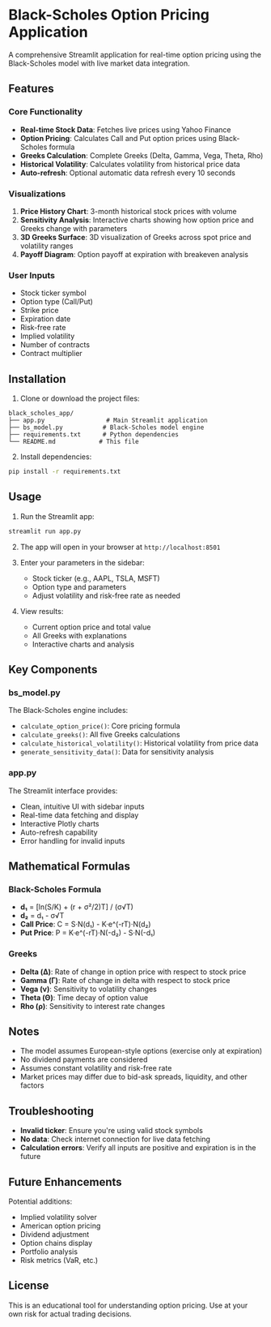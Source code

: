 # Black-Scholes Option Pricing Application

A comprehensive Streamlit application for real-time option pricing using the Black-Scholes model with live market data integration.

## Features

### Core Functionality
- **Real-time Stock Data**: Fetches live prices using Yahoo Finance
- **Option Pricing**: Calculates Call and Put option prices using Black-Scholes formula
- **Greeks Calculation**: Complete Greeks (Delta, Gamma, Vega, Theta, Rho)
- **Historical Volatility**: Calculates volatility from historical price data
- **Auto-refresh**: Optional automatic data refresh every 10 seconds

### Visualizations
1. **Price History Chart**: 3-month historical stock prices with volume
2. **Sensitivity Analysis**: Interactive charts showing how option price and Greeks change with parameters
3. **3D Greeks Surface**: 3D visualization of Greeks across spot price and volatility ranges
4. **Payoff Diagram**: Option payoff at expiration with breakeven analysis

### User Inputs
- Stock ticker symbol
- Option type (Call/Put)
- Strike price
- Expiration date
- Risk-free rate
- Implied volatility
- Number of contracts
- Contract multiplier

## Installation

1. Clone or download the project files:
```
black_scholes_app/
├── app.py                 # Main Streamlit application
├── bs_model.py           # Black-Scholes model engine
├── requirements.txt      # Python dependencies
└── README.md            # This file
```

2. Install dependencies:
```bash
pip install -r requirements.txt
```

## Usage

1. Run the Streamlit app:
```bash
streamlit run app.py
```

2. The app will open in your browser at `http://localhost:8501`

3. Enter your parameters in the sidebar:
   - Stock ticker (e.g., AAPL, TSLA, MSFT)
   - Option type and parameters
   - Adjust volatility and risk-free rate as needed

4. View results:
   - Current option price and total value
   - All Greeks with explanations
   - Interactive charts and analysis

## Key Components

### bs_model.py
The Black-Scholes engine includes:
- `calculate_option_price()`: Core pricing formula
- `calculate_greeks()`: All five Greeks calculations
- `calculate_historical_volatility()`: Historical volatility from price data
- `generate_sensitivity_data()`: Data for sensitivity analysis

### app.py
The Streamlit interface provides:
- Clean, intuitive UI with sidebar inputs
- Real-time data fetching and display
- Interactive Plotly charts
- Auto-refresh capability
- Error handling for invalid inputs

## Mathematical Formulas

### Black-Scholes Formula
- **d₁** = [ln(S/K) + (r + σ²/2)T] / (σ√T)
- **d₂** = d₁ - σ√T
- **Call Price**: C = S·N(d₁) - K·e^(-rT)·N(d₂)
- **Put Price**: P = K·e^(-rT)·N(-d₂) - S·N(-d₁)

### Greeks
- **Delta (Δ)**: Rate of change in option price with respect to stock price
- **Gamma (Γ)**: Rate of change in delta with respect to stock price
- **Vega (ν)**: Sensitivity to volatility changes
- **Theta (Θ)**: Time decay of option value
- **Rho (ρ)**: Sensitivity to interest rate changes

## Notes

- The model assumes European-style options (exercise only at expiration)
- No dividend payments are considered
- Assumes constant volatility and risk-free rate
- Market prices may differ due to bid-ask spreads, liquidity, and other factors

## Troubleshooting

- **Invalid ticker**: Ensure you're using valid stock symbols
- **No data**: Check internet connection for live data fetching
- **Calculation errors**: Verify all inputs are positive and expiration is in the future

## Future Enhancements

Potential additions:
- Implied volatility solver
- American option pricing
- Dividend adjustment
- Option chains display
- Portfolio analysis
- Risk metrics (VaR, etc.)

## License

This is an educational tool for understanding option pricing. Use at your own risk for actual trading decisions.
